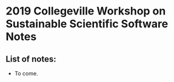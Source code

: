 # 2019 Collegeville Workshop on Sustainable Scientific Software Notes

## List of notes:
- To come.
